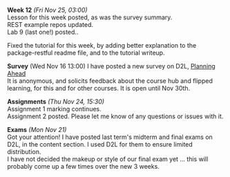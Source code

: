 **Week 12** *(Fri Nov 25, 03:00)*   
Lesson for this week posted, as was the survey summary.  
REST example repos updated.  
Lab 9 (last one!) posted..

Fixed the tutorial for this week, by adding better explanation to the package-restful
readme file, and to the tutorial writeup.

**Survey** (Wed Nov 16 13:00)
I have posted a new survey on D2L, [Planning Ahead](https://learn.bcit.ca//d2l/lms/survey/user/attempt/survey_start_frame.d2l?si=261919&ou=335696)  
It is anonymous, and solicits feedback about the course hub and flipped learning, for this and for other courses.
It is open until Nov 30th.

**Assignments** *(Thu Nov 24, 15:30)*  
Assignment 1 marking continues.  
Assignment 2 posted. Please let me know of any questions or issues with it.

**Exams** *(Mon Nov 21)*  
Got your attention! I have posted last term's midterm and final exams on D2L,
in the content section. I used D2L for them to ensure limited distribution.  
I have not decided the makeup or style of our final exam yet ... this will
probably come up a few times over the new 3 weeks.
